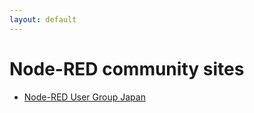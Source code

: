 ```yaml
---
layout: default
---
```


# Node-RED community sites

- [Node-RED User Group Japan](https://nodered.jp/)


